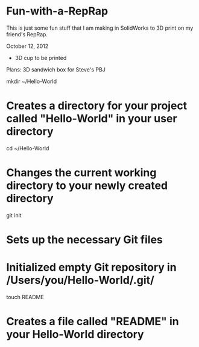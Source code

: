Fun-with-a-RepRap
=================

This is just some fun stuff that I am making in SolidWorks to 3D print on my friend's RepRap.

October 12, 2012 
- 3D cup to be printed

Plans: 3D sandwich box for Steve's PBJ

mkdir ~/Hello-World
# Creates a directory for your project called "Hello-World" in your user directory


cd ~/Hello-World
# Changes the current working directory to your newly created directory


git init
# Sets up the necessary Git files

# Initialized empty Git repository in /Users/you/Hello-World/.git/

touch README
# Creates a file called "README" in your Hello-World directory
